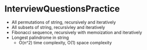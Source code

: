 InterviewQuestionsPractice
==========================

* All permutations of string, recursively and iteratively
* All subsets of string, recursivley and iteratively
* Fibonacci sequence, recursively with memoization and iteratively
* Longest palindrome in string
  * O(n^2) time complexity, O(1) space complexity
